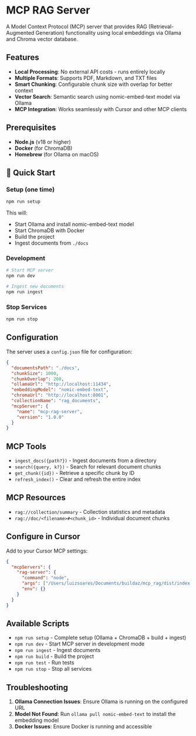 # MCP RAG Server

A Model Context Protocol (MCP) server that provides RAG (Retrieval-Augmented Generation) functionality using local embeddings via Ollama and Chroma vector database.

## Features

- **Local Processing**: No external API costs - runs entirely locally
- **Multiple Formats**: Supports PDF, Markdown, and TXT files
- **Smart Chunking**: Configurable chunk size with overlap for better context
- **Vector Search**: Semantic search using nomic-embed-text model via Ollama
- **MCP Integration**: Works seamlessly with Cursor and other MCP clients

## Prerequisites

- **Node.js** (v18 or higher)
- **Docker** (for ChromaDB)
- **Homebrew** (for Ollama on macOS)

## 🚀 Quick Start

### Setup (one time)

```bash
npm run setup
```

This will:
- Start Ollama and install nomic-embed-text model
- Start ChromaDB with Docker
- Build the project
- Ingest documents from `./docs`

### Development

```bash
# Start MCP server
npm run dev

# Ingest new documents
npm run ingest
```

### Stop Services

```bash
npm run stop
```

## Configuration

The server uses a `config.json` file for configuration:

```json
{
  "documentsPath": "./docs",
  "chunkSize": 1000,
  "chunkOverlap": 200,
  "ollamaUrl": "http://localhost:11434",
  "embeddingModel": "nomic-embed-text",
  "chromaUrl": "http://localhost:8001",
  "collectionName": "rag_documents",
  "mcpServer": {
    "name": "mcp-rag-server",
    "version": "1.0.0"
  }
}
```

## MCP Tools

- `ingest_docs({path?})` - Ingest documents from a directory
- `search({query, k?})` - Search for relevant document chunks
- `get_chunk({id})` - Retrieve a specific chunk by ID
- `refresh_index()` - Clear and refresh the entire index

## MCP Resources

- `rag://collection/summary` - Collection statistics and metadata
- `rag://doc/<filename>#<chunk_id>` - Individual document chunks

## Configure in Cursor

Add to your Cursor MCP settings:

```json
{
  "mcpServers": {
    "rag-server": {
      "command": "node",
      "args": ["/Users/luizsoares/Documents/buildaz/mcp_rag/dist/index.js"],
      "env": {}
    }
  }
}
```

## Available Scripts

- `npm run setup` - Complete setup (Ollama + ChromaDB + build + ingest)
- `npm run dev` - Start MCP server in development mode
- `npm run ingest` - Ingest documents
- `npm run build` - Build the project
- `npm run test` - Run tests
- `npm run stop` - Stop all services

## Troubleshooting

1. **Ollama Connection Issues**: Ensure Ollama is running on the configured URL
2. **Model Not Found**: Run `ollama pull nomic-embed-text` to install the embedding model
3. **Docker Issues**: Ensure Docker is running and accessible